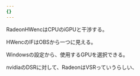 ```yaml
---
{}
---
```

  

RadeonHWencはCPUのiGPUと干渉する。

HWencのIFはOBSから一つに見える。

Windowsの設定から、使用するGPUを選択できる。

  

nvidiaのDSRに対して、RadeonはVSRっていうらしい、
